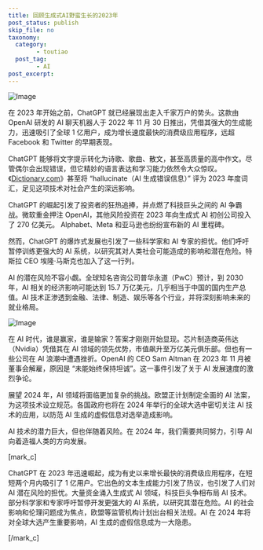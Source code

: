 ```yaml
---
title: 回顾生成式AI野蛮生长的2023年
post_status: publish
skip_file: no
taxonomy:
  category:
        - toutiao
  post_tag:
        - AI
post_excerpt: 
---
```

![Image](https://images.unsplash.com/photo-1679403766669-17890714e491?ixlib=rb-4.0.3&q=85&fm=jpg&crop=entropy&cs=srgb)

在 2023 年开始之前，ChatGPT 就已经展现出走入千家万户的势头。这款由 OpenAI 研发的 AI 聊天机器人于 2022 年 11 月 30 日推出，凭借其强大的生成能力，迅速吸引了全球 1 亿用户，成为增长速度最快的消费级应用程序，远超 Facebook 和 Twitter 的早期表现。

ChatGPT 能够将文字提示转化为诗歌、歌曲、散文，甚至高质量的高中作文。尽管偶尔会出现错误，但它精妙的语言表达和学习能力依然令大众惊叹。《[Dictionary.com](http://dictionary.com/)》甚至将 “hallucinate（AI 生成错误信息）” 评为 2023 年度词汇，足见这项技术对社会产生的深远影响。

ChatGPT 的崛起引发了投资者的狂热追捧，并点燃了科技巨头之间的 AI 争霸战。微软重金押注 OpenAI，其他风险投资在 2023 年向生成式 AI 初创公司投入了 270 亿美元。 Alphabet、Meta 和亚马逊也纷纷宣布新的 AI 里程碑。

然而，ChatGPT 的爆炸式发展也引发了一些科学家和 AI 专家的担忧。他们呼吁暂停训练更强大的 AI 系统，以研究其对人类社会可能造成的影响和潜在危险。特斯拉 CEO 埃隆·马斯克也加入了这一行列。

AI 的潜在风险不容小觑。全球知名咨询公司普华永道（PwC）预计，到 2030 年，AI 相关的经济影响可能达到 15.7 万亿美元，几乎相当于中国的国内生产总值。AI 技术正渗透到金融、法律、制造、娱乐等各个行业，并将深刻影响未来的就业格局。

![Image](https://images.unsplash.com/photo-1587202372634-32705e3bf49c?ixlib=rb-4.0.3&q=85&fm=jpg&crop=entropy&cs=srgb)

在 AI 时代，谁是赢家，谁是输家？答案才刚刚开始显现。芯片制造商英伟达（Nvidia）凭借其在 AI 领域的领先优势，市值飙升至万亿美元俱乐部。但也有一些公司在 AI 浪潮中遭遇挫折。OpenAI 的 CEO Sam Altman 在 2023 年 11 月被董事会解雇，原因是 “未能始终保持坦诚”。这一事件引发了关于 AI 发展速度的激烈争论。

展望 2024 年，AI 领域将面临更加复杂的挑战。欧盟正计划制定全面的 AI 法案，为这项技术设立规范。各国政府也将在 2024 年举行的全球大选中密切关注 AI 技术的应用，以防范 AI 生成的虚假信息对选举造成影响。

AI 技术的潜力巨大，但也伴随着风险。在 2024 年，我们需要共同努力，引导 AI 向着造福人类的方向发展。

[mark_c]

ChatGPT 在 2023 年迅速崛起，成为有史以来增长最快的消费级应用程序，在短短两个月内吸引了 1 亿用户。它出色的文本生成能力引发了热议，也引发了人们对 AI 潜在风险的担忧。大量资金涌入生成式 AI 领域，科技巨头争相布局 AI 技术。部分科学家和专家呼吁暂停开发更强大的 AI 系统，以研究其潜在危险。AI 的社会影响和伦理问题成为焦点，欧盟等监管机构计划出台相关法规。AI 在 2024 年将对全球大选产生重要影响，AI 生成的虚假信息成为一大隐患。

[/mark_c]